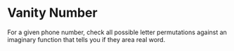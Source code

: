 # Vanity Number
For a given phone number, check all possible letter permutations against an imaginary function that tells you if they area real word.